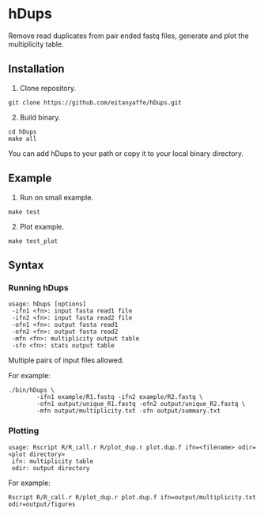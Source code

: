 # hDups

Remove read duplicates from pair ended fastq files, generate and plot the multiplicity table.

## Installation

1. Clone repository.
```
git clone https://github.com/eitanyaffe/hDups.git
```

2. Build binary.
```
cd hDups
make all
```

You can add hDups to your path or copy it to your local binary directory.

## Example


1. Run on small example.
```
make test
```

2. Plot example.
```
make test_plot
```

## Syntax

### Running hDups

```
usage: hDups [options]
 -ifn1 <fn>: input fasta read1 file
 -ifn2 <fn>: input fasta read2 file
 -ofn1 <fn>: output fasta read1
 -ofn2 <fn>: output fasta read2
 -mfn <fn>: multiplicity output table
 -sfn <fn>: stats output table
```

Multiple pairs of input files allowed.

For example:
```
./bin/hDups \
		-ifn1 example/R1.fastq -ifn2 example/R2.fastq \
		-ofn1 output/unique_R1.fastq -ofn2 output/unique_R2.fastq \
		-mfn output/multiplicity.txt -sfn output/summary.txt
```

### Plotting

```
usage: Rscript R/R_call.r R/plot_dup.r plot.dup.f ifn=<filename> odir=<plot directory>
 ifn: multiplicity table
 odir: output directory
```

For example:
```
Rscript R/R_call.r R/plot_dup.r plot.dup.f ifn=output/multiplicity.txt odir=output/figures
```
